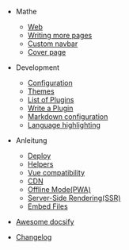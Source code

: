 
- Mathe

  - [Web](web/web.md)
  - [Writing more pages](more-pages.md)
  - [Custom navbar](custom-navbar.md)
  - [Cover page](cover.md)

- Development

  - [Configuration](configuration.md)
  - [Themes](themes.md)
  - [List of Plugins](plugins.md)
  - [Write a Plugin](write-a-plugin.md)
  - [Markdown configuration](markdown.md)
  - [Language highlighting](language-highlight.md)

- Anleitung

  - [Deploy](deploy.md)
  - [Helpers](helpers.md)
  - [Vue compatibility](vue.md)
  - [CDN](cdn.md)
  - [Offline Mode(PWA)](pwa.md)
  - [Server-Side Rendering(SSR)](ssr.md)
  - [Embed Files](embed-files.md)

- [Awesome docsify](awesome.md)
- [Changelog](changelog.md)
